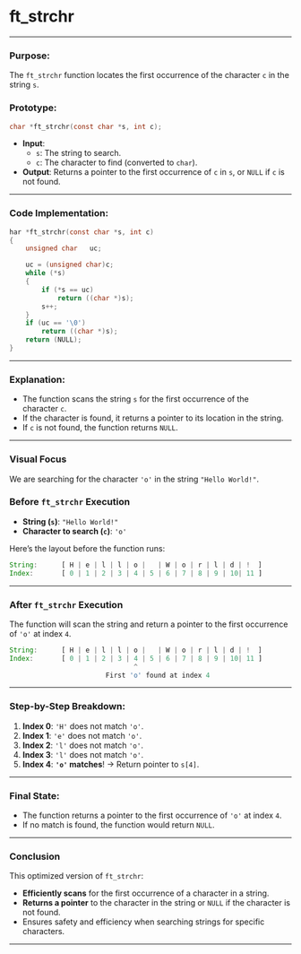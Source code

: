 # **ft_strchr**

---

### **Purpose**:

The `ft_strchr` function locates the first occurrence of the character `c` in the string `s`.

### **Prototype**:

```c
char *ft_strchr(const char *s, int c);

```

- **Input**:
    - `s`: The string to search.
    - `c`: The character to find (converted to `char`).
- **Output**: Returns a pointer to the first occurrence of `c` in `s`, or `NULL` if `c` is not found.

---

### **Code Implementation**:

```c
har	*ft_strchr(const char *s, int c)
{
	unsigned char	uc;

	uc = (unsigned char)c;
	while (*s)
	{
		if (*s == uc)
			return ((char *)s);
		s++;
	}
	if (uc == '\0')
		return ((char *)s);
	return (NULL);
}

```

---

### **Explanation**:

- The function scans the string `s` for the first occurrence of the character `c`.
- If the character is found, it returns a pointer to its location in the string.
- If `c` is not found, the function returns `NULL`.

---

### **Visual Focus**

We are searching for the character `'o'` in the string `"Hello World!"`.

### **Before `ft_strchr` Execution**

- **String (`s`)**: `"Hello World!"`
- **Character to search (`c`)**: `'o'`

Here’s the layout before the function runs:

```jsx
String:      [ H | e | l | l | o |   | W | o | r | l | d | !  ]
Index:       [ 0 | 1 | 2 | 3 | 4 | 5 | 6 | 7 | 8 | 9 | 10| 11 ]

```

---

### **After `ft_strchr` Execution**

The function will scan the string and return a pointer to the first occurrence of `'o'` at index `4`.

```jsx
String:      [ H | e | l | l | o |   | W | o | r | l | d | !  ]
Index:       [ 0 | 1 | 2 | 3 | 4 | 5 | 6 | 7 | 8 | 9 | 10| 11 ]
                               ^
                        First 'o' found at index 4

```

---

### **Step-by-Step Breakdown**:

1. **Index 0**: `'H'` does not match `'o'`.
2. **Index 1**: `'e'` does not match `'o'`.
3. **Index 2**: `'l'` does not match `'o'`.
4. **Index 3**: `'l'` does not match `'o'`.
5. **Index 4**: **`'o'` matches**! → Return pointer to `s[4]`.

---

### **Final State**:

- The function returns a pointer to the first occurrence of `'o'` at index `4`.
- If no match is found, the function would return `NULL`.

---

### **Conclusion**

This optimized version of `ft_strchr`:

- **Efficiently scans** for the first occurrence of a character in a string.
- **Returns a pointer** to the character in the string or `NULL` if the character is not found.
- Ensures safety and efficiency when searching strings for specific characters.

---